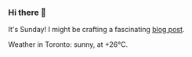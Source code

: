 ### Hi there :wave:

It's Sunday! I might be crafting a fascinating [blog post](https://www.benjaminwuethrich.dev).

Weather in Toronto: sunny, at +26°C.
